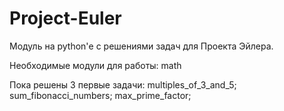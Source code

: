 # Project-Euler
Модуль на python'е с решениями задач для Проекта Эйлера.

Необходимые модули для работы:
math

Пока решены 3 первые задачи:
multiples_of_3_and_5;
sum_fibonacci_numbers;
max_prime_factor;
